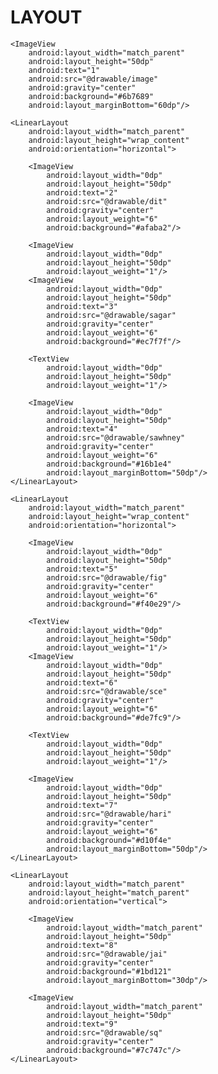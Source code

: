 # LAYOUT<?xml version="1.0" encoding="utf-8"?>
<LinearLayout xmlns:android="http://schemas.android.com/apk/res/android"
    android:layout_width="match_parent"
    android:layout_height="match_parent"
    android:orientation="vertical"
    android:background="@drawable/index" >



    <ImageView
        android:layout_width="match_parent"
        android:layout_height="50dp"
        android:text="1"
        android:src="@drawable/image"
        android:gravity="center"
        android:background="#6b7689"
        android:layout_marginBottom="60dp"/>

    <LinearLayout
        android:layout_width="match_parent"
        android:layout_height="wrap_content"
        android:orientation="horizontal">

        <ImageView
            android:layout_width="0dp"
            android:layout_height="50dp"
            android:text="2"
            android:src="@drawable/dit"
            android:gravity="center"
            android:layout_weight="6"
            android:background="#afaba2"/>

        <ImageView
            android:layout_width="0dp"
            android:layout_height="50dp"
            android:layout_weight="1"/>
        <ImageView
            android:layout_width="0dp"
            android:layout_height="50dp"
            android:text="3"
            android:src="@drawable/sagar"
            android:gravity="center"
            android:layout_weight="6"
            android:background="#ec7f7f"/>

        <TextView
            android:layout_width="0dp"
            android:layout_height="50dp"
            android:layout_weight="1"/>

        <ImageView
            android:layout_width="0dp"
            android:layout_height="50dp"
            android:text="4"
            android:src="@drawable/sawhney"
            android:gravity="center"
            android:layout_weight="6"
            android:background="#16b1e4"
            android:layout_marginBottom="50dp"/>
    </LinearLayout>

    <LinearLayout
        android:layout_width="match_parent"
        android:layout_height="wrap_content"
        android:orientation="horizontal">

        <ImageView
            android:layout_width="0dp"
            android:layout_height="50dp"
            android:text="5"
            android:src="@drawable/fig"
            android:gravity="center"
            android:layout_weight="6"
            android:background="#f40e29"/>

        <TextView
            android:layout_width="0dp"
            android:layout_height="50dp"
            android:layout_weight="1"/>
        <ImageView
            android:layout_width="0dp"
            android:layout_height="50dp"
            android:text="6"
            android:src="@drawable/sce"
            android:gravity="center"
            android:layout_weight="6"
            android:background="#de7fc9"/>

        <TextView
            android:layout_width="0dp"
            android:layout_height="50dp"
            android:layout_weight="1"/>

        <ImageView
            android:layout_width="0dp"
            android:layout_height="50dp"
            android:text="7"
            android:src="@drawable/hari"
            android:gravity="center"
            android:layout_weight="6"
            android:background="#d10f4e"
            android:layout_marginBottom="50dp"/>
    </LinearLayout>

    <LinearLayout
        android:layout_width="match_parent"
        android:layout_height="match_parent"
        android:orientation="vertical">

        <ImageView
            android:layout_width="match_parent"
            android:layout_height="50dp"
            android:text="8"
            android:src="@drawable/jai"
            android:gravity="center"
            android:background="#1bd121"
            android:layout_marginBottom="30dp"/>

        <ImageView
            android:layout_width="match_parent"
            android:layout_height="50dp"
            android:text="9"
            android:src="@drawable/sq"
            android:gravity="center"
            android:background="#7c747c"/>
    </LinearLayout>


</LinearLayout>
